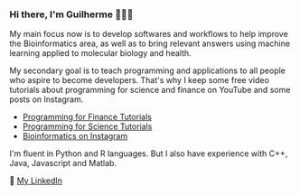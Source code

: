 ### Hi there, I'm Guilherme :man_technologist::dna:

My main focus now is to develop softwares and workflows to help improve the Bioinformatics area, as well as to bring relevant answers using machine learning applied to molecular biology and health.

My secondary goal is to teach programming and applications to all people who aspire to become developers. That's why I keep some free video tutorials about programming for science and finance on YouTube and some posts on Instagram.

* [Programming for Finance Tutorials](https://www.youtube.com/channel/UCX9926NagPLxyUcSkqDhE_g)
* [Programming for Science Tutorials](https://www.youtube.com/channel/UCN7ERDQrytJkABbrbRKoFDg)
* [Bioinformatics on Instagram](https://www.instagram.com/sclab.sci)

I'm fluent in Python and R languages. But I also have experience with C++, Java, Javascript and Matlab.

:briefcase: [My LinkedIn](https://www.linkedin.com/in/guilherme-taborda-ribas-b327834b/)

<!--
**guilhermetabordaribas/guilhermetabordaribas** is a ✨ _special_ ✨ repository because its `README.md` (this file) appears on your GitHub profile.
https://github.com/ikatyang/emoji-cheat-sheet/blob/master/README.md
Here are some ideas to get you started:
👋
- 🔭 I’m currently working on ...
- 🌱 I’m currently learning ...
- 👯 I’m looking to collaborate on ...
- 🤔 I’m looking for help with ...
- 💬 Ask me about ...
- 📫 How to reach me: ...
- 😄 Pronouns: ...
- ⚡ Fun fact: ...
-->
